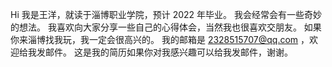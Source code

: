 Hi
我是王洋，就读于淄博职业学院，预计 2022 年毕业。
我会经常会有一些奇妙的想法。
我喜欢向大家分享一些自己的心得体会，当然我也很喜欢交朋友。
如果你来淄博找我玩，我一定会很高兴的。
我的邮箱是 2328515707@qq.com ，欢迎给我发邮件。
这是我的简历如果你对我感兴趣可以给我发邮件，谢谢。
